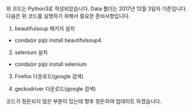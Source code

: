 위 코드는 Python3로 작성되었습니다.
Data 폴더는 2017년 12월 3일자 기준입니다.
다음은 위 코드를 실행하기 위해서 필요한 준비사항입니다.

1. beautifulsoup 패키지 설치
- conda(or pip) install beautifulsoup4

2. selenium 설치
- conda(or pip) install selenium

3. Firefox 다운로드(google 검색)

4. geckodriver 다운로드(google 검색)

코드가 정돈되지 않은 부분이 있는데 향후 정돈하여 업데이트 하겠습니다.